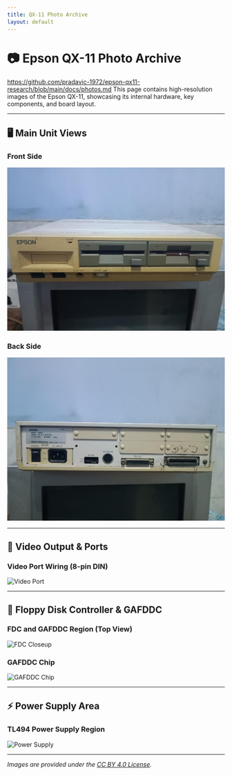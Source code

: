 ```yaml
---
title: QX-11 Photo Archive
layout: default
---
```


# 📷 Epson QX-11 Photo Archive
https://github.com/pradavic-1972/epson-qx11-research/blob/main/docs/photos.md
This page contains high-resolution images of the Epson QX-11, showcasing its internal hardware, key components, and board layout.

---

## 🖥️ Main Unit Views

### Front Side  
![Main Unit Front](https://github.com/pradavic-1972/epson-qx11-research/blob/main/photos/QX11-Front.jpg?raw=true)

### Back Side  
![Main Unit Back](https://github.com/pradavic-1972/epson-qx11-research/blob/main/photos/QX11-back.jpg?raw=true)

---

## 🔌 Video Output & Ports

### Video Port Wiring (8-pin DIN)  
![Video Port](../photos/video_port_wiring.jpg)

---

## 🔧 Floppy Disk Controller & GAFDDC

### FDC and GAFDDC Region (Top View)  
![FDC Closeup](../photos/fdc_gafddc_top.jpg)

### GAFDDC Chip  
![GAFDDC Chip](../photos/gafddc_chip.jpg)

---

## ⚡ Power Supply Area

### TL494 Power Supply Region  
![Power Supply](../photos/psu_tl494.jpg)

---

_Images are provided under the [CC BY 4.0 License](../LICENSE-CC-BY.txt)._
